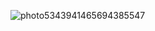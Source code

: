 
![photo5343941465694385547](https://user-images.githubusercontent.com/49413469/133837101-6808290d-d64d-4f52-8f7a-cd8d536f5ee7.jpg)
